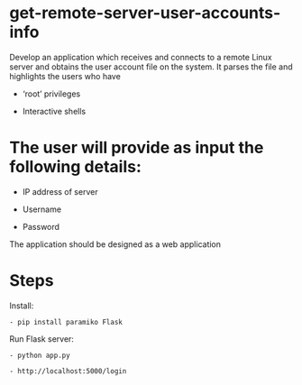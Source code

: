 # get-remote-server-user-accounts-info


Develop an application which receives and connects to a remote Linux server and obtains the user
account file on the system. It parses the file and highlights the users who have

  - ‘root’ privileges

  - Interactive shells

# The user will provide as input the following details:
  - IP address of server

  - Username

  - Password

The application should be designed as a web application

# Steps 
  Install:
  
  ```
  - pip install paramiko Flask
  
  ```
  
  Run Flask server:
  
  ```
  - python app.py
  
  ```
  
  
  ```
  - http://localhost:5000/login 
  ```

